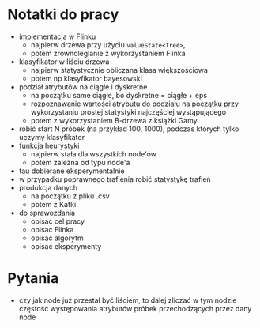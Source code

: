 # Notatki do pracy
* implementacja w Flinku
  * najpierw drzewa przy użyciu `valueState<Tree>`,
  * potem zrównoleglanie z wykorzystaniem Flinka
* klasyfikator w liściu drzewa
  * najpierw statystycznie obliczana klasa większościowa
  * potem np klasyfikator bayesowski
* podział atrybutów na ciągłe i dyskretne
  * na początku same ciągłe, bo dyskretne = ciągłe + eps
  * rozpoznawanie wartości atrybutu do podziału na początku przy wykorzystaniu prostej statystyki najczęściej wystąpującego
  * potem z wykorzystaniem B-drzewa z książki Gamy
* robić start N próbek (na przykład 100, 1000), podczas których tylko uczymy klasyfikator
* funkcja heurystyki
  * najpierw stała dla wszystkich node'ów
  * potem zależna od typu node'a
* tau dobierane eksperymentalnie
* w przypadku poprawnego trafienia robić statystykę trafień
* produkcja danych
  * na początku z pliku .csv
  * potem z Kafki
* do sprawozdania
  * opisać cel pracy
  * opisać Flinka
  * opisać algorytm
  * opisać eksperymenty

# Pytania
* czy jak node już przestał być liściem, to dalej zliczać w tym nodzie częstość występowania atrybutów próbek przechodzących przez dany node
